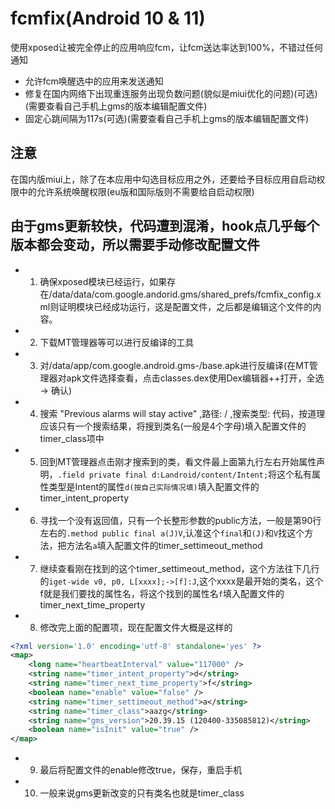 # fcmfix(Android 10 & 11)

使用xposed让被完全停止的应用响应fcm，让fcm送达率达到100%，不错过任何通知  

- 允许fcm唤醒选中的应用来发送通知
- 修复在国内网络下出现重连服务出现负数问题(貌似是miui优化的问题)(可选)(需要查看自己手机上gms的版本编辑配置文件)
- 固定心跳间隔为117s(可选)(需要查看自己手机上gms的版本编辑配置文件)

## 注意
在国内版miui上，除了在本应用中勾选目标应用之外，还要给予目标应用自启动权限中的允许系统唤醒权限(eu版和国际版则不需要给自启动权限)  

## 由于gms更新较快，代码遭到混淆，hook点几乎每个版本都会变动，所以需要手动修改配置文件  
- 1. 确保xposed模块已经运行，如果存在/data/data/com.google.andorid.gms/shared_prefs/fcmfix_config.xml则证明模块已经成功运行，这是配置文件，之后都是编辑这个文件的内容。
- 2. 下载MT管理器等可以进行反编译的工具
- 3. 对/data/app/com.google.android.gms-/base.apk进行反编译(在MT管理器对apk文件选择查看，点击classes.dex使用Dex编辑器++打开，全选 -> 确认)
- 4. 搜索 "Previous alarms will stay active" ,路径: / ,搜索类型: 代码，按道理应该只有一个搜索结果，将搜到类名(一般是4个字母)填入配置文件的timer_class项中
- 5. 回到MT管理器点击刚才搜索到的类，看文件最上面第九行左右开始属性声明，`.field private final d:Landroid/content/Intent;`将这个私有属性类型是Intent的属性`d(按自己实际情况填)`填入配置文件的timer_intent_property
- 6. 寻找一个没有返回值，只有一个长整形参数的public方法，一般是第90行左右的`.method public final a(J)V`,认准这个`final`和`(J)`和`V`找这个方法，把方法名`a`填入配置文件的timer_settimeout_method
- 7. 继续查看刚在找到的这个timer_settimeout_method，这个方法往下几行的`iget-wide v0, p0, L[xxxx];->[f]:J`,这个xxxx是最开始的类名，这个f就是我们要找的属性名，将这个找到的属性名`f`填入配置文件的timer_next_time_property
- 8. 修改完上面的配置项，现在配置文件大概是这样的
```xml
<?xml version='1.0' encoding='utf-8' standalone='yes' ?>
<map>
    <long name="heartbeatInterval" value="117000" />
    <string name="timer_intent_property">d</string>
    <string name="timer_next_time_property">f</string>
    <boolean name="enable" value="false" />
    <string name="timer_settimeout_method">a</string>
    <string name="timer_class">aazg</string>
    <string name="gms_version">20.39.15 (120400-335085812)</string>
    <boolean name="isInit" value="true" />
</map>

```
- 9. 最后将配置文件的enable修改true，保存，重启手机

- 10. 一般来说gms更新改变的只有类名也就是timer_class
